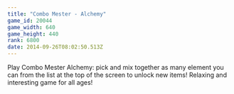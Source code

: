 ```yaml
---
title: "Combo Mester - Alchemy"
game_id: 20044
game_width: 640
game_height: 440
rank: 6800
date: 2014-09-26T08:02:50.513Z
---
```

Play Combo Mester Alchemy: pick and mix together as many element you can from the list at the top of the screen to unlock new items! Relaxing and interesting game for all ages!